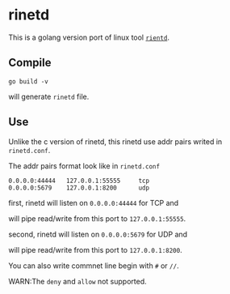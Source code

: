 # rinetd

This is a golang version port of linux tool [`rientd`](https://github.com/samhocevar/rinetd).


## Compile

```shell
go build -v
```
will generate `rinetd` file.

## Use

Unlike the c version of rinetd, this rinetd use addr pairs writed in `rinetd.conf`.

The addr pairs format look like in `rinetd.conf`
```
0.0.0.0:44444   127.0.0.1:55555     tcp
0.0.0.0:5679    127.0.0.1:8200      udp
```

first, rinetd will listen on `0.0.0.0:44444` for TCP and 

will pipe read/write from this port to `127.0.0.1:55555`.

second, rinetd will listen on `0.0.0.0:5679` for UDP and 

will pipe read/write from this port to `127.0.0.1:8200`.


You can also write commnet line begin with `#` or `//`.

WARN:The `deny` and `allow` not supported.

